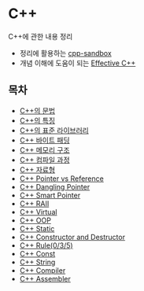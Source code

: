 # C++

C++에 관한 내용 정리

- 정리에 활용하는 [cpp-sandbox](https://github.com/fkdl0048/cpp-sandbox)
- 개념 이해에 도움이 되는 [Effective C++](https://github.com/fkdl0048/BookReview/issues/256)

## 목차

- [C++의 문법](./Grammar/README.md)
- [C++의 특징](./Characteristics/README.md)
- [C++의 표준 라이브러리](./Container/README.md)
- [C++ 바이트 패딩](./BytePadding/README.md)
- [C++ 메모리 구조](./MemoryStructure/README.md)
- [C++ 컴파일 과정](./CompileProcess/README.md)
- [C++ 자료형](./DataType/README.md)
- [C++ Pointer vs Reference](./PointerVsReference/README.md)
- [C++ Dangling Pointer](./DanglingPointer/README.md)
- [C++ Smart Pointer](./SmartPointer/README.md)
- [C++ RAII](./RAII/README.md)
- [C++ Virtual](./Virtual/README.md)
- [C++ OOP](./OOP/README.md)
- [C++ Static](./Static/README.md)
- [C++ Constructor and Destructor](./ConstructorDestructor/README.md)
- [C++ Rule(0/3/5)](./RuleOf035/README.md)
- [C++ Const](./Const/README.md)
- [C++ String](./String/README.md)
- [C++ Compiler](./Compiler/README.md)
- [C++ Assembler](./Assembler/README.md)